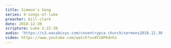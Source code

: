 ```yaml
---
title: Simeon's Song
series: 4-songs-of-luke
preacher: bill-clark
date: 2018-12-30
scripture: Luke 2:22-38
audio: 'https://s3.wasabisys.com/coventrypca.church/sermons2018.12.30 - Simeons Song.mp3'
video: https://www.youtube.com/watch?v=8V18PKdnhz
---
```

